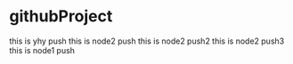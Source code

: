 # githubProject
this is yhy push
this is node2 push
this is node2 push2
this is node2 push3
this is node1 push
